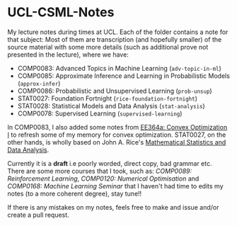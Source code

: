 # UCL-CSML-Notes
My lecture notes during times at UCL. Each of the folder contains a note for that subject: Most of them are transcription (and hopefully smaller) of the source material with some more details (such as additional prove not presented in the lecture), where we have:

- COMP0083: Advanced Topics in Machine Learning (`adv-topic-in-ml`)
- COMP0085: Approximate Inference and Learning in Probabilistic Models (`approx-infer`)
- COMP0086: Probabilistic and Unsupervised Learning (`prob-unsup`)
- STAT0027: Foundation Fortnight (`rice-foundation-fortnight`)
- STAT0028: Statistical Models and Data Analysis (`stat-analysis`)
- COMP0078: Supervised Learning (`supervised-learning`)

In COMP0083, I also added some notes from [EE364a: Convex Optimization I](https://web.stanford.edu/class/ee364a/) to refresh some of my memory for convex optimization. STAT0027, on the other hands, is wholly based on John A. Rice's [Mathematical Statistics and Data Analysis](https://www.amazon.co.uk/Mathematical-Statistics-Data-Analysis-John/dp/0495110892). 

Currently it is a **draft** i.e poorly worded, direct copy, bad grammar etc. There are some more courses that I took, such as: *COMP0089: Reinforcement Learning*, *COMP0120: Numerical Optimisation* and *COMP0168: Machine Learning Seminar* that I haven't had time to edits my notes (to a more coherent degree), stay tune!!

If there is any mistakes on my notes, feels free to make and issue and/or create a pull request. 
